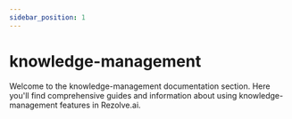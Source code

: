 ```yaml
---
sidebar_position: 1
---
```


# knowledge-management

Welcome to the knowledge-management documentation section. Here you'll find comprehensive guides and information about using knowledge-management features in Rezolve.ai.
